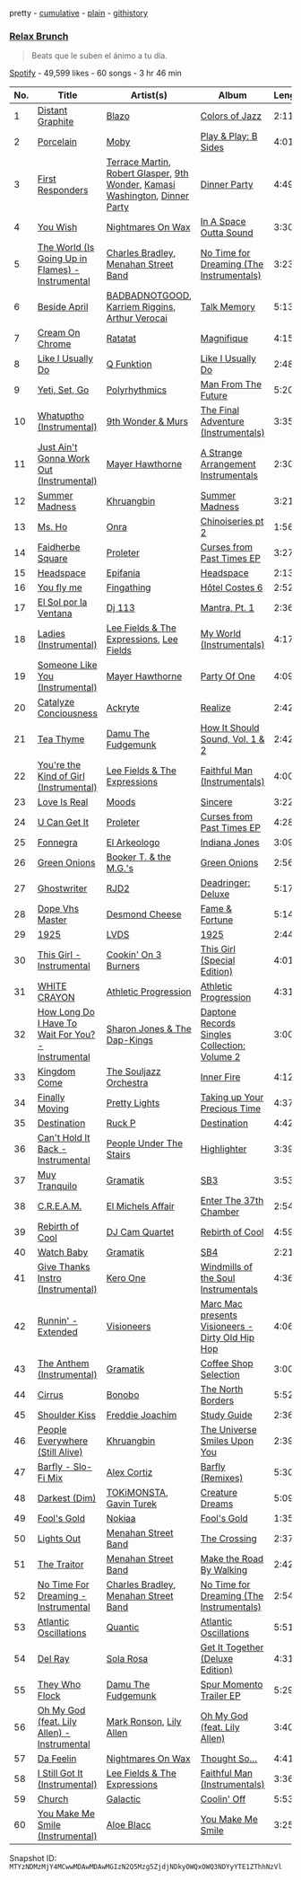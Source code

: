 pretty - [cumulative](/playlists/cumulative/37i9dQZF1DWVqFWv4EZA70.md) - [plain](/playlists/plain/37i9dQZF1DWVqFWv4EZA70) - [githistory](https://github.githistory.xyz/mackorone/spotify-playlist-archive/blob/main/playlists/plain/37i9dQZF1DWVqFWv4EZA70)

### [Relax Brunch](https://open.spotify.com/playlist/37i9dQZF1DWVqFWv4EZA70)

> Beats que le suben el ánimo a tu día.

[Spotify](https://open.spotify.com/user/spotify) - 49,599 likes - 60 songs - 3 hr 46 min

| No. | Title | Artist(s) | Album | Length |
|---|---|---|---|---|
| 1 | [Distant Graphite](https://open.spotify.com/track/0mP794DC011KhYyhqwy8rQ) | [Blazo](https://open.spotify.com/artist/089rQ02K5KBRF0XRYcQ9LX) | [Colors of Jazz](https://open.spotify.com/album/4O4EW5fWTbGuI3wl2uVCQ0) | 2:11 |
| 2 | [Porcelain](https://open.spotify.com/track/2UKYMN7VnsQo40n0qCt6Sa) | [Moby](https://open.spotify.com/artist/3OsRAKCvk37zwYcnzRf5XF) | [Play & Play: B Sides](https://open.spotify.com/album/3wRlU7n3LULfjL0e9RtB5Q) | 4:01 |
| 3 | [First Responders](https://open.spotify.com/track/1ux778Ljln0QEitz2fB4PH) | [Terrace Martin](https://open.spotify.com/artist/7MNEVabc4cs19CbzAFZmXz), [Robert Glasper](https://open.spotify.com/artist/5cM1PvItlR21WUyBnsdMcn), [9th Wonder](https://open.spotify.com/artist/4s8ZGMVf3OiPktSP4ulpqU), [Kamasi Washington](https://open.spotify.com/artist/6HQYnRM4OzToCYPpVBInuU), [Dinner Party](https://open.spotify.com/artist/6p70iKebfMSl8zbkiEwOtS) | [Dinner Party](https://open.spotify.com/album/4Wq9dC08uEtSuGc8mFwC3r) | 4:49 |
| 4 | [You Wish](https://open.spotify.com/track/2MddqD0MryxIAKS03raHsz) | [Nightmares On Wax](https://open.spotify.com/artist/4tNxq9NGKTKaX8OkZBLgf0) | [In A Space Outta Sound](https://open.spotify.com/album/76IdrUoD3S7mXFww6H78Cf) | 3:30 |
| 5 | [The World \(Is Going Up in Flames\) \- Instrumental](https://open.spotify.com/track/7dBvMFSY8mABXn4Cmq4y5g) | [Charles Bradley](https://open.spotify.com/artist/462T0buQ5ScBUQCRpodDRf), [Menahan Street Band](https://open.spotify.com/artist/1PryMSya1JnSAlcwYawCxp) | [No Time for Dreaming \(The Instrumentals\)](https://open.spotify.com/album/52Ad1j9o1wFWUj8DRul2sL) | 3:23 |
| 6 | [Beside April](https://open.spotify.com/track/4fyklTEI49emJVhsgUxl6g) | [BADBADNOTGOOD](https://open.spotify.com/artist/65dGLGjkw3UbddUg2GKQoZ), [Karriem Riggins](https://open.spotify.com/artist/6e7BQ0gM6o8ecMXRZkXxlZ), [Arthur Verocai](https://open.spotify.com/artist/1tP3R35TdPW8BMwmTPOoVZ) | [Talk Memory](https://open.spotify.com/album/594yqwr1MOvVX0UBnOWftY) | 5:13 |
| 7 | [Cream On Chrome](https://open.spotify.com/track/0yzfkTH0QKIAYVeTex1NKJ) | [Ratatat](https://open.spotify.com/artist/57dN52uHvrHOxijzpIgu3E) | [Magnifique](https://open.spotify.com/album/5bFeGIVw5pGnLamK7eVSef) | 4:15 |
| 8 | [Like I Usually Do](https://open.spotify.com/track/4PHqFuq0cfUP8LblrwcBaK) | [Q Funktion](https://open.spotify.com/artist/603l2mkaHaV6uvQKfuh1B3) | [Like I Usually Do](https://open.spotify.com/album/1p5jDeVqSrZvhPZiJ20Xbl) | 2:48 |
| 9 | [Yeti, Set, Go](https://open.spotify.com/track/6BaQQK0ICJFPECwhUDkCZC) | [Polyrhythmics](https://open.spotify.com/artist/43pamwJj22NKepRqNeS412) | [Man From The Future](https://open.spotify.com/album/2eEieeGRF7ra1277V8buvn) | 5:20 |
| 10 | [Whatuptho \(Instrumental\)](https://open.spotify.com/track/3cEBPjgsxmelctGjeaB7wY) | [9th Wonder & Murs](https://open.spotify.com/artist/3tf9lKXejZeU5gzGvRK5zj) | [The Final Adventure \(Instrumentals\)](https://open.spotify.com/album/0z0rbyEtYkisRJBja0FmRk) | 3:35 |
| 11 | [Just Ain't Gonna Work Out \(Instrumental\)](https://open.spotify.com/track/7MeO1sSTghy5NxaHollaBx) | [Mayer Hawthorne](https://open.spotify.com/artist/4d53BMrRlQkrQMz5d59f2O) | [A Strange Arrangement Instrumentals](https://open.spotify.com/album/0SCHTqgDoJLPPvPF6Kut6z) | 2:30 |
| 12 | [Summer Madness](https://open.spotify.com/track/7fpiYh33Xph4OPj8gS8jL0) | [Khruangbin](https://open.spotify.com/artist/2mVVjNmdjXZZDvhgQWiakk) | [Summer Madness](https://open.spotify.com/album/2g0Mwf7ujbQmtZzMAhiCkp) | 3:21 |
| 13 | [Ms\. Ho](https://open.spotify.com/track/6Ns2JyCa5xtANadq8gJ67u) | [Onra](https://open.spotify.com/artist/2sAlo7Fey5cqBk5WJILSd8) | [Chinoiseries pt 2](https://open.spotify.com/album/74ZSI0MFZgtgBn3SL7JyZO) | 1:56 |
| 14 | [Faidherbe Square](https://open.spotify.com/track/2hHNFmRgj2KUCeCcJH0QLP) | [Proleter](https://open.spotify.com/artist/5dCpFeKxLbycrnsjWZjha8) | [Curses from Past Times EP](https://open.spotify.com/album/5se7J0zVDdu3lH5dcw3ael) | 3:27 |
| 15 | [Headspace](https://open.spotify.com/track/6CkTv37VYslWD9igy0pVDG) | [Epifania](https://open.spotify.com/artist/47OYz3d3DvnXpfaJ7i0z6b) | [Headspace](https://open.spotify.com/album/1hEyaZG3Y4JqrJhWtZMEtz) | 2:13 |
| 16 | [You fly me](https://open.spotify.com/track/5R4q6bsvAChmt1icAE1EWh) | [Fingathing](https://open.spotify.com/artist/7l9MYefk0544OMaA9wIPDW) | [Hôtel Costes 6](https://open.spotify.com/album/1VxdV8gGNW9JAdZ7yak3c0) | 2:52 |
| 17 | [El Sol por la Ventana](https://open.spotify.com/track/6jo4enDzLZjNaod4zmgzXc) | [Dj 113](https://open.spotify.com/artist/4HSmtHHiNWzGZRxxvk7nPG) | [Mantra, Pt\. 1](https://open.spotify.com/album/1EQMjvDq41T3p6iiq0Kx7H) | 2:36 |
| 18 | [Ladies \(Instrumental\)](https://open.spotify.com/track/1SGQDxceZAPK4IWffYCw8c) | [Lee Fields & The Expressions](https://open.spotify.com/artist/2bToe6WyGvADJftreuXh2K), [Lee Fields](https://open.spotify.com/artist/3MAzDpqE01xyUmzNsc0Ee0) | [My World \(Instrumentals\)](https://open.spotify.com/album/3SFxXvZr27fS5fpOWPckrI) | 4:17 |
| 19 | [Someone Like You \(Instrumental\)](https://open.spotify.com/track/64GFQFCscymlV0uCbo4qlu) | [Mayer Hawthorne](https://open.spotify.com/artist/4d53BMrRlQkrQMz5d59f2O) | [Party Of One](https://open.spotify.com/album/7za7wEUn5JAq6yKC2SEbnj) | 4:09 |
| 20 | [Catalyze Conciousness](https://open.spotify.com/track/0ZStPeLfNLMH1EacArPO5W) | [Ackryte](https://open.spotify.com/artist/54xP4Co5hBxt3KDOeF9WqA) | [Realize](https://open.spotify.com/album/2WGk8lQFbPpRdecsNUCVlQ) | 2:42 |
| 21 | [Tea Thyme](https://open.spotify.com/track/2APXQ9ONhqK1GDexegeSdv) | [Damu The Fudgemunk](https://open.spotify.com/artist/7Mws36yO3takBR2WMsXOkM) | [How It Should Sound, Vol\. 1 & 2](https://open.spotify.com/album/5KIoOhlCq4pWV9aupB97KU) | 2:42 |
| 22 | [You're the Kind of Girl \(Instrumental\)](https://open.spotify.com/track/6gZkoHTufo7bTuMHFyppWv) | [Lee Fields & The Expressions](https://open.spotify.com/artist/2bToe6WyGvADJftreuXh2K) | [Faithful Man \(Instrumentals\)](https://open.spotify.com/album/1mtrVXhx0JBuv53GqqJbiG) | 4:00 |
| 23 | [Love Is Real](https://open.spotify.com/track/2jc8OuPiEPg8T5DhsiRmfk) | [Moods](https://open.spotify.com/artist/14uVJsPC4DByeuD0cq36ez) | [Sincere](https://open.spotify.com/album/0ZQYqKHB95vUfquyaFgJUW) | 3:22 |
| 24 | [U Can Get It](https://open.spotify.com/track/7hgCSM590WO7HC02mgnXvh) | [Proleter](https://open.spotify.com/artist/5dCpFeKxLbycrnsjWZjha8) | [Curses from Past Times EP](https://open.spotify.com/album/5se7J0zVDdu3lH5dcw3ael) | 4:28 |
| 25 | [Fonnegra](https://open.spotify.com/track/1NlcTmZSe7Nbd1KClwmx51) | [El Arkeologo](https://open.spotify.com/artist/6IB7haQdDZM6rdSssVRHre) | [Indiana Jones](https://open.spotify.com/album/0Zzv3eEsc54Szwm8CrZjd6) | 3:09 |
| 26 | [Green Onions](https://open.spotify.com/track/4fQMGlCawbTkH9yPPZ49kP) | [Booker T\. & the M.G.'s](https://open.spotify.com/artist/2vDV0T8sxx2ENnKXds75e5) | [Green Onions](https://open.spotify.com/album/2aGFVLz0oQPa3uxCfq9lcU) | 2:56 |
| 27 | [Ghostwriter](https://open.spotify.com/track/5Nn2Dj7OQsGL6pgQ9iIzPp) | [RJD2](https://open.spotify.com/artist/1O3ZOjqFLEnbpZexcRjocn) | [Deadringer: Deluxe](https://open.spotify.com/album/7DmNwRBDJRUEFUlk3oa2Aj) | 5:17 |
| 28 | [Dope Vhs Master](https://open.spotify.com/track/2xRTlnCsKHtnCahchPso2L) | [Desmond Cheese](https://open.spotify.com/artist/4fpbUiU0gUoOO2S3JGRbXA) | [Fame & Fortune](https://open.spotify.com/album/0prqzCzab2L2RYuoGDg7W0) | 5:14 |
| 29 | [1925](https://open.spotify.com/track/3navZS9goNH9MlBiKD1E6V) | [LVDS](https://open.spotify.com/artist/1bchORmrFrz4QUD9JhVm8s) | [1925](https://open.spotify.com/album/02JcbHQKbM8u2wRO5WHaOe) | 2:44 |
| 30 | [This Girl \- Instrumental](https://open.spotify.com/track/01zGD4HoAR90snBfA0yMCu) | [Cookin' On 3 Burners](https://open.spotify.com/artist/726MxZBpkxnnoKl6aN7mmj) | [This Girl \(Special Edition\)](https://open.spotify.com/album/4Fan1WsiMLAtgeycJNvzs4) | 4:01 |
| 31 | [WHITE CRAYON](https://open.spotify.com/track/2XXfb3FToGrAOZKGJ1Nwhj) | [Athletic Progression](https://open.spotify.com/artist/2BBIIe7eBYThLcIrZGZb3I) | [Athletic Progression](https://open.spotify.com/album/0k2rdl136XYJRZA6nPbuw6) | 4:31 |
| 32 | [How Long Do I Have To Wait For You? \- Instrumental](https://open.spotify.com/track/5Pf8wRg4vV0FXVcYglxrN5) | [Sharon Jones & The Dap\-Kings](https://open.spotify.com/artist/6LufpoVlIYKQCu9Gjpk8B7) | [Daptone Records Singles Collection: Volume 2](https://open.spotify.com/album/5vu0XeLFtypEMTMc22gVpG) | 3:00 |
| 33 | [Kingdom Come](https://open.spotify.com/track/5uhJnZd0m9Xz3GafDeMJxK) | [The Souljazz Orchestra](https://open.spotify.com/artist/0MiCOT2cVYso39XSskiUUo) | [Inner Fire](https://open.spotify.com/album/2w28yTFohFkW0UnIGKqLdY) | 4:12 |
| 34 | [Finally Moving](https://open.spotify.com/track/3WS7spXVlbeC5kjePmHMQW) | [Pretty Lights](https://open.spotify.com/artist/4iVhFmG8YCCEHANGeUUS9q) | [Taking up Your Precious Time](https://open.spotify.com/album/5E5U9ckjlBvJ3qkNAAqESY) | 4:37 |
| 35 | [Destination](https://open.spotify.com/track/3Yw5a8qoFLRI6syccll9av) | [Ruck P](https://open.spotify.com/artist/0SIxAAknV8iR2jHcQJ9Sfn) | [Destination](https://open.spotify.com/album/0tvnTrH77t7WwR59Ww6PP2) | 4:42 |
| 36 | [Can't Hold It Back \- Instrumental](https://open.spotify.com/track/0TK3fh9LH2OGfex6ns2gP2) | [People Under The Stairs](https://open.spotify.com/artist/0av074qUwLn5eyzwqoq3xh) | [Highlighter](https://open.spotify.com/album/4ZZOgZ1MOnTrN3X6bIOEIW) | 3:39 |
| 37 | [Muy Tranquilo](https://open.spotify.com/track/6O7qFEXmLQcOsV37wrgJDz) | [Gramatik](https://open.spotify.com/artist/179BpmLkQCRIoU68Co80f5) | [SB3](https://open.spotify.com/album/6zRPOKKIiUEQPGYnLoavVj) | 3:53 |
| 38 | [C.R.E.A.M.](https://open.spotify.com/track/4bJ7tMJqfYmkKgCYzaaG4B) | [El Michels Affair](https://open.spotify.com/artist/0cLrgpG3pW4MX4nD8h6qCc) | [Enter The 37th Chamber](https://open.spotify.com/album/7ylTeGpMy2RbFDMGSnYjX5) | 2:54 |
| 39 | [Rebirth of Cool](https://open.spotify.com/track/4aNsaULjrRRMUPXP9IcDEa) | [DJ Cam Quartet](https://open.spotify.com/artist/0DkOD427BCfr11yQVvfqU9) | [Rebirth of Cool](https://open.spotify.com/album/4Qs2QGM0QfiQnnQwc032Z1) | 4:59 |
| 40 | [Watch Baby](https://open.spotify.com/track/6hg7Re7Eu6MfAd33G6KOKa) | [Gramatik](https://open.spotify.com/artist/179BpmLkQCRIoU68Co80f5) | [SB4](https://open.spotify.com/album/0bLCkwjclcyYzC7CxTXnFa) | 2:21 |
| 41 | [Give Thanks Instro \(Instrumental\)](https://open.spotify.com/track/1tJ0cJiI2hSY05InPQc93p) | [Kero One](https://open.spotify.com/artist/5EXuZB9s9F3ezkS7zpV8d1) | [Windmills of the Soul Instrumentals](https://open.spotify.com/album/21J9q0qN5O76XkGVUQLsM9) | 4:36 |
| 42 | [Runnin' \- Extended](https://open.spotify.com/track/6x0fMgsxvhpiOspnhykuF2) | [Visioneers](https://open.spotify.com/artist/1PjrwJuTm8jNItVJ1GDrrD) | [Marc Mac presents Visioneers \- Dirty Old Hip Hop](https://open.spotify.com/album/7ytasfSaRrQtKyjkiiYibW) | 4:06 |
| 43 | [The Anthem \(Instrumental\)](https://open.spotify.com/track/39WiivO5yDqfhHFXsREqCE) | [Gramatik](https://open.spotify.com/artist/179BpmLkQCRIoU68Co80f5) | [Coffee Shop Selection](https://open.spotify.com/album/2Du6CyEJh7uk7nfiGATB1r) | 3:00 |
| 44 | [Cirrus](https://open.spotify.com/track/2lJ4d8MCT6ZlDRHKJ1br14) | [Bonobo](https://open.spotify.com/artist/0cmWgDlu9CwTgxPhf403hb) | [The North Borders](https://open.spotify.com/album/7sN6lCgPf1rbZYmA3edMKv) | 5:52 |
| 45 | [Shoulder Kiss](https://open.spotify.com/track/3ZB4h7rWKKIMC06EzFiuE9) | [Freddie Joachim](https://open.spotify.com/artist/0GgkfnO3Bu2CFn65ZH31TF) | [Study Guide](https://open.spotify.com/album/46LudqPGBEIX9l8FlVqe9x) | 2:36 |
| 46 | [People Everywhere \(Still Alive\)](https://open.spotify.com/track/2OQ1V0e2O56AeIo4ywuYKF) | [Khruangbin](https://open.spotify.com/artist/2mVVjNmdjXZZDvhgQWiakk) | [The Universe Smiles Upon You](https://open.spotify.com/album/2OPcQNLP8DQVumD8kBRAH3) | 2:39 |
| 47 | [Barfly \- Slo\-Fi Mix](https://open.spotify.com/track/6Cq5rm1CEQcXV1bWXmL8Vq) | [Alex Cortiz](https://open.spotify.com/artist/484XUhtQMjzHZhvU0FrjCX) | [Barfly \(Remixes\)](https://open.spotify.com/album/5quziiwWuBP5sIPMqthYgm) | 5:30 |
| 48 | [Darkest \(Dim\)](https://open.spotify.com/track/548HwuXDxj3wxRu45e0uf8) | [TOKiMONSTA](https://open.spotify.com/artist/3VwKSHAfgzV1DOHV0aANCI), [Gavin Turek](https://open.spotify.com/artist/17czHqI0Lwj2V3htvm8afG) | [Creature Dreams](https://open.spotify.com/album/2n2lsJowrhccWUuDU66cmm) | 5:09 |
| 49 | [Fool's Gold](https://open.spotify.com/track/2qMOAJmGCJhUOJoZhtPAIb) | [Nokiaa](https://open.spotify.com/artist/0ikgHu560bYMZOOXFQnRLN) | [Fool's Gold](https://open.spotify.com/album/0fn9HuJ6H8wuIW4a1Yt9uH) | 1:35 |
| 50 | [Lights Out](https://open.spotify.com/track/5aqR0sE4AVaycHGVVjoZmx) | [Menahan Street Band](https://open.spotify.com/artist/1PryMSya1JnSAlcwYawCxp) | [The Crossing](https://open.spotify.com/album/1MY3VMNUb73QNJhZB92uGB) | 2:37 |
| 51 | [The Traitor](https://open.spotify.com/track/1bZH8L8V2m454tdcSPEIl7) | [Menahan Street Band](https://open.spotify.com/artist/1PryMSya1JnSAlcwYawCxp) | [Make the Road By Walking](https://open.spotify.com/album/6wdxaAC6P7f6w05QadHFcB) | 2:42 |
| 52 | [No Time For Dreaming \- Instrumental](https://open.spotify.com/track/6FEESiC65oKkgebXZlPc5J) | [Charles Bradley](https://open.spotify.com/artist/462T0buQ5ScBUQCRpodDRf), [Menahan Street Band](https://open.spotify.com/artist/1PryMSya1JnSAlcwYawCxp) | [No Time for Dreaming \(The Instrumentals\)](https://open.spotify.com/album/52Ad1j9o1wFWUj8DRul2sL) | 2:54 |
| 53 | [Atlantic Oscillations](https://open.spotify.com/track/4c0MBMraTqhHafXnATV1st) | [Quantic](https://open.spotify.com/artist/5ZMwoAjeDtLJ0XRwRTgaK8) | [Atlantic Oscillations](https://open.spotify.com/album/7m3CyxNH2qJ5COtYLC7PPp) | 5:51 |
| 54 | [Del Ray](https://open.spotify.com/track/6wk7xDBvxOB9mC58mAiHtI) | [Sola Rosa](https://open.spotify.com/artist/5IppRAquE7RQdE9YmCKJ52) | [Get It Together \(Deluxe Edition\)](https://open.spotify.com/album/4cUzBfvfHSs6fTR7zYiHja) | 4:31 |
| 55 | [They Who Flock](https://open.spotify.com/track/0YsSp6pd4xxtFFCfIKHCql) | [Damu The Fudgemunk](https://open.spotify.com/artist/7Mws36yO3takBR2WMsXOkM) | [Spur Momento Trailer EP](https://open.spotify.com/album/0PpPWCaycXbHkqZP7uAHy0) | 5:29 |
| 56 | [Oh My God \(feat\. Lily Allen\) \- Instrumental](https://open.spotify.com/track/5KNqTr64pJLzSrDC6P4NH6) | [Mark Ronson](https://open.spotify.com/artist/3hv9jJF3adDNsBSIQDqcjp), [Lily Allen](https://open.spotify.com/artist/13saZpZnCDWOI9D4IJhp1f) | [Oh My God \(feat\. Lily Allen\)](https://open.spotify.com/album/2NPq3xrMiBkXt6dz8LPPTN) | 3:40 |
| 57 | [Da Feelin](https://open.spotify.com/track/4JCmpKszRvku5euErqBIPO) | [Nightmares On Wax](https://open.spotify.com/artist/4tNxq9NGKTKaX8OkZBLgf0) | [Thought So…](https://open.spotify.com/album/0nLCUby65vPnn29qRPFq4I) | 4:41 |
| 58 | [I Still Got It \(Instrumental\)](https://open.spotify.com/track/1Fq9IQT0vGQrCQ0DsQtQuz) | [Lee Fields & The Expressions](https://open.spotify.com/artist/2bToe6WyGvADJftreuXh2K) | [Faithful Man \(Instrumentals\)](https://open.spotify.com/album/1mtrVXhx0JBuv53GqqJbiG) | 3:36 |
| 59 | [Church](https://open.spotify.com/track/0MzO0c9Lr1d4mTUQtGhSJX) | [Galactic](https://open.spotify.com/artist/4rMUtWPGbE6waga7PQO0oQ) | [Coolin' Off](https://open.spotify.com/album/0xkOcQLjAB9PIEDrGbl4OI) | 5:53 |
| 60 | [You Make Me Smile \(Instrumental\)](https://open.spotify.com/track/71On3WSmjDOUD9Jct2bzYc) | [Aloe Blacc](https://open.spotify.com/artist/0id62QV2SZZfvBn9xpmuCl) | [You Make Me Smile](https://open.spotify.com/album/24UTCXhd9ITgPpSuIkrrxM) | 3:25 |

Snapshot ID: `MTYzNDMzMjY4MCwwMDAwMDAwMGIzN2Q5Mzg5ZjdjNDkyOWQxOWQ3NDYyYTE1ZThhNzVl`

